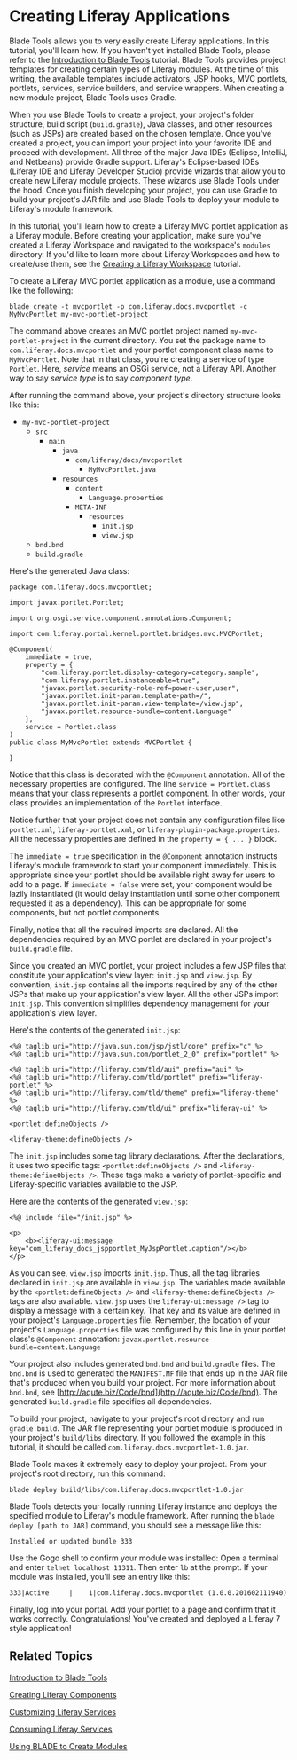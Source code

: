 # Creating Liferay Applications [](id=creating-liferay-applications)

Blade Tools allows you to very easily create Liferay applications. In this
tutorial, you'll learn how. If you haven't yet installed Blade
Tools, please refer to the
[Introduction to Blade Tools](/develop/tutorials/-/knowledge_base/7-0/introduction-to-blade-tools)
tutorial. Blade Tools provides project templates for creating certain types of
Liferay modules. At the time of this writing, the available templates include
activators, JSP hooks, MVC portlets, portlets, services, service builders, and
service wrappers. When creating a new module project, Blade Tools uses Gradle.

When you use Blade Tools to create a project, your project's folder structure,
build script (`build.gradle`), Java classes, and other resources (such as JSPs)
are created based on the chosen template. Once you've created a project, you can
import your project into your favorite IDE and proceed with development. All
three of the major Java IDEs (Eclipse, IntelliJ, and Netbeans) provide Gradle
support. Liferay's Eclipse-based IDEs (Liferay IDE and Liferay Developer Studio)
provide wizards that allow you to create new Liferay module projects. These
wizards use Blade Tools under the hood. Once you finish developing your project,
you can use Gradle to build your project's JAR file and use Blade Tools to
deploy your module to Liferay's module framework.

In this tutorial, you'll learn how to create a Liferay MVC portlet application
as a Liferay module. Before creating your application, make sure you've created
a Liferay Workspace and navigated to the workspace's `modules` directory. If
you'd like to learn more about Liferay Workspaces and how to create/use them,
see the [Creating a Liferay Workspace](/develop/tutorials/-/knowledge_base/7-0/creating-a-liferay-workspace)
tutorial.

To create a Liferay MVC portlet application as a module, use a command like the
following:

    blade create -t mvcportlet -p com.liferay.docs.mvcportlet -c MyMvcPortlet my-mvc-portlet-project

The command above creates an MVC portlet project named `my-mvc-portlet-project`
in the current directory. You set the package name to
`com.liferay.docs.mvcportlet` and your portlet component class name to
`MyMvcPortlet`. Note that in that class, you're creating a service of type
`Portlet`. Here, *service* means an OSGi service, not a Liferay API. Another way
to say *service type* is to say *component type*.

After running the command above, your project's directory structure looks like
this:

- `my-mvc-portlet-project`
    - `src`
        - `main`
            - `java`
                - `com/liferay/docs/mvcportlet`
                    - `MyMvcPortlet.java`
            - `resources`
                - `content`
                    - `Language.properties`
                - `META-INF`
                    - `resources`
                        - `init.jsp`
                        - `view.jsp`
    - `bnd.bnd`
    - `build.gradle`

Here's the generated Java class:

    package com.liferay.docs.mvcportlet;

    import javax.portlet.Portlet;

    import org.osgi.service.component.annotations.Component;

    import com.liferay.portal.kernel.portlet.bridges.mvc.MVCPortlet;

    @Component(
        immediate = true,
        property = {
            "com.liferay.portlet.display-category=category.sample",
            "com.liferay.portlet.instanceable=true",
            "javax.portlet.security-role-ref=power-user,user",
            "javax.portlet.init-param.template-path=/",
            "javax.portlet.init-param.view-template=/view.jsp",
            "javax.portlet.resource-bundle=content.Language"
        },
        service = Portlet.class
    )
    public class MyMvcPortlet extends MVCPortlet {

    }

Notice that this class is decorated with the `@Component` annotation. All of the
necessary properties are configured. The line `service = Portlet.class` means
that your class represents a portlet component. In other words, your class
provides an implementation of the `Portlet` interface.

Notice further that your project does not contain any configuration files like
`portlet.xml`, `liferay-portlet.xml`, or `liferay-plugin-package.properties`.
All the necessary properties are defined in the `property = { ... }` block.

The `immediate = true` specification in the `@Component` annotation instructs
Liferay's module framework to start your component immediately. This is
appropriate since your portlet should be available right away for users to add
to a page. If `immediate = false` were set, your component would be lazily
instantiated (it would delay instantiation until some other component requested
it as a dependency). This can be appropriate for some components, but not
portlet components. 

Finally, notice that all the required imports are declared. All the dependencies
required by an MVC portlet are declared in your project's `build.gradle` file.

Since you created an MVC portlet, your project includes a few JSP files that
constitute your application's view layer: `init.jsp` and `view.jsp`. By
convention, `init.jsp` contains all the imports required by any of the other
JSPs that make up your application's view layer. All the other JSPs import
`init.jsp`. This convention simplifies dependency management for your
application's view layer.

Here's the contents of the generated `init.jsp`:

    <%@ taglib uri="http://java.sun.com/jsp/jstl/core" prefix="c" %>
    <%@ taglib uri="http://java.sun.com/portlet_2_0" prefix="portlet" %>

    <%@ taglib uri="http://liferay.com/tld/aui" prefix="aui" %>
    <%@ taglib uri="http://liferay.com/tld/portlet" prefix="liferay-portlet" %>
    <%@ taglib uri="http://liferay.com/tld/theme" prefix="liferay-theme" %>
    <%@ taglib uri="http://liferay.com/tld/ui" prefix="liferay-ui" %>

    <portlet:defineObjects />

    <liferay-theme:defineObjects />

The `init.jsp` includes some tag library declarations. After the declarations,
it uses two specific tags: `<portlet:defineObjects />` and
`<liferay-theme:defineObjects />`. These tags make a variety of portlet-specific
and Liferay-specific variables available to the JSP.

Here are the contents of the generated `view.jsp`:

    <%@ include file="/init.jsp" %>

    <p>
        <b><liferay-ui:message key="com_liferay_docs_jspportlet_MyJspPortlet.caption"/></b>
    </p>

As you can see, `view.jsp` imports `init.jsp`. Thus, all the tag libraries
declared in `init.jsp` are available in `view.jsp`. The variables made available
by the `<portlet:defineObjects />` and `<liferay-theme:defineObjects />` tags
are also available. `view.jsp` uses the `liferay-ui:message />` tag to display a
message with a certain key. That key and its value are defined in your project's
`Language.properties` file. Remember, the location of your project's
`Language.properties` file was configured by this line in your portlet class's
`@Component` annotation: `javax.portlet.resource-bundle=content.Language`

Your project also includes generated `bnd.bnd` and `build.gradle` files. The
`bnd.bnd` is used to generated the `MANIFEST.MF` file that ends up in the JAR
file that's produced when you build your project. For more information about
`bnd.bnd`, see [http://aqute.biz/Code/bnd](http://aqute.biz/Code/bnd). The
generated `build.gradle` file specifies all dependencies.

To build your project, navigate to your project's root directory and run `gradle
build`. The JAR file representing your portlet module is produced in your
project's `build/libs` directory. If you followed the example in this tutorial,
it should be called `com.liferay.docs.mvcportlet-1.0.jar`.

Blade Tools makes it extremely easy to deploy your project. From your project's
root directory, run this command:

    blade deploy build/libs/com.liferay.docs.mvcportlet-1.0.jar

Blade Tools detects your locally running Liferay instance and deploys the
specified module to Liferay's module framework. After running the `blade deploy
[path to JAR]` command, you should see a message like this:

    Installed or updated bundle 333

Use the Gogo shell to confirm your module was installed: Open a terminal and
enter `telnet localhost 11311`. Then enter `lb` at the prompt. If your module
was installed, you'll see an entry like this:

    333|Active     |    1|com.liferay.docs.mvcportlet (1.0.0.201602111940)

Finally, log into your portal. Add your portlet to a page and confirm that it
works correctly. Congratulations! You've created and deployed a Liferay 7 style
application!

## Related Topics [](id=related-topics)

[Introduction to Blade Tools](/develop/tutorials/-/knowledge_base/7-0/introduction-to-blade-tools)

[Creating Liferay Components](/develop/tutorials/-/knowledge_base/7-0/creating-liferay-components)

[Customizing Liferay Services](/develop/tutorials/-/knowledge_base/7-0/customizing-liferay-services)

[Consuming Liferay Services](/develop/tutorials/-/knowledge_base/7-0/consuming-liferay-services)

[Using BLADE to Create Modules](/develop/tutorials/-/knowledge_base/7-0/using-blade-to-create-modules)
